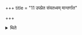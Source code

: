 +++
title = "11 उपप्रेत संयतध्वम् मान्तर्गात"

+++

<details><summary>थिते</summary>

11. With upapreta saṁyatadhvam... upa pratnam upa, bhūḥ bhuvaḥ svaḥ. āyur me yaccha he keeps the Agnihotra-ladle on the Darbha-grass, to the west of the Āhavanīya.
</details>
